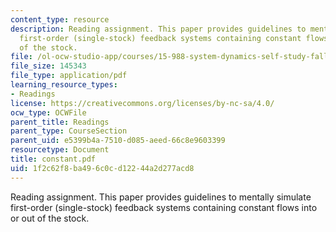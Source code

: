 ```yaml
---
content_type: resource
description: Reading assignment. This paper provides guidelines to mentally simulate
  first-order (single-stock) feedback systems containing constant flows into or out
  of the stock.
file: /ol-ocw-studio-app/courses/15-988-system-dynamics-self-study-fall-1998-spring-1999/1f2c62f8ba496c0cd12244a2d277acd8_constant.pdf
file_size: 145343
file_type: application/pdf
learning_resource_types:
- Readings
license: https://creativecommons.org/licenses/by-nc-sa/4.0/
ocw_type: OCWFile
parent_title: Readings
parent_type: CourseSection
parent_uid: e5399b4a-7510-d085-aeed-66c8e9603399
resourcetype: Document
title: constant.pdf
uid: 1f2c62f8-ba49-6c0c-d122-44a2d277acd8
---
```

Reading assignment. This paper provides guidelines to mentally simulate first-order (single-stock) feedback systems containing constant flows into or out of the stock.